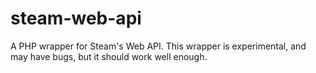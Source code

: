 # steam-web-api
A PHP wrapper for Steam's Web API. This wrapper is experimental, and may have bugs, but it should work well enough.
